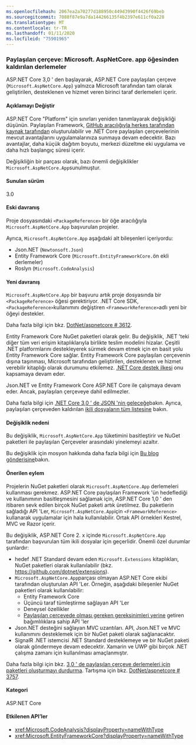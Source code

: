 ```yaml
---
ms.openlocfilehash: 2067ea2a70277d188950c449d3990f4426f69beb
ms.sourcegitcommit: 7088f87e9a7da144266135f4b2397e611cf0a228
ms.translationtype: MT
ms.contentlocale: tr-TR
ms.lasthandoff: 01/11/2020
ms.locfileid: "75901965"
---
```

### <a name="shared-framework-assemblies-removed-from-microsoftaspnetcoreapp"></a>Paylaşılan çerçeve: Microsoft. AspNetCore. app öğesinden kaldırılan derlemeler

ASP.NET Core 3,0 ' den başlayarak, ASP.NET Core paylaşılan çerçeve (`Microsoft.AspNetCore.App`) yalnızca Microsoft tarafından tam olarak geliştirilen, desteklenen ve hizmet veren birinci taraf derlemeleri içerir.

#### <a name="change-description"></a>Açıklamayı Değiştir

ASP.NET Core "Platform" için sınırları yeniden tanımlayarak değişikliği düşünün. Paylaşılan Framework, [GitHub aracılığıyla herkes tarafından kaynak tarafından](https://github.com/dotnet/source-build) oluşturulabilir ve .NET Core paylaşılan çerçevelerinin mevcut avantajlarını uygulamalarınıza sunmaya devam edecektir. Bazı avantajlar, daha küçük dağıtım boyutu, merkezi düzeltme eki uygulama ve daha hızlı başlangıç süresi içerir.

Değişikliğin bir parçası olarak, bazı önemli değişiklikler `Microsoft.AspNetCore.App`sunulmuştur.

#### <a name="version-introduced"></a>Sunulan sürüm

3.0

#### <a name="old-behavior"></a>Eski davranış

Proje dosyasındaki `<PackageReference>` bir öğe aracılığıyla `Microsoft.AspNetCore.App` başvurulan projeler.

Ayrıca, `Microsoft.AspNetCore.App` aşağıdaki alt bileşenleri içeriyordu:

- Json.NET (`Newtonsoft.Json`)
- Entity Framework Core (`Microsoft.EntityFrameworkCore.`ön ekli derlemeler)
- Roslyn (`Microsoft.CodeAnalysis`)

#### <a name="new-behavior"></a>Yeni davranış

`Microsoft.AspNetCore.App` bir başvuru artık proje dosyasında bir `<PackageReference>` öğesi gerektiriyor. .NET Core SDK, `<PackageReference>`kullanımını değiştiren `<FrameworkReference>`adlı yeni bir öğeyi destekler.

Daha fazla bilgi için bkz. [DotNet/aspnetcore # 3612](https://github.com/dotnet/aspnetcore/issues/3612).

Entity Framework Core NuGet paketleri olarak gelir. Bu değişiklik, .NET 'teki diğer tüm veri erişim kitaplıklarıyla birlikte teslim modelini hizalar. Çeşitli .NET platformlarını destekleyerek sürmek devam etmek için en basit yolu Entity Framework Core sağlar. Entity Framework Core paylaşılan çerçevenin dışına taşınması, Microsoft tarafından geliştirilen, desteklenen ve hizmet verebilir kitaplığı olarak durumunu etkilemez. [.NET Core destek ilkesi](https://www.microsoft.com/net/platform/support-policy) onu kapsamaya devam eder.

Json.NET ve Entity Framework Core ASP.NET Core ile çalışmaya devam eder. Ancak, paylaşılan çerçeveye dahil edilmezler.

Daha fazla bilgi için [.NET Core 3,0 ' de JSON 'nin geleceğe](https://github.com/dotnet/announcements/issues/90)bakın. Ayrıca, paylaşılan çerçeveden kaldırılan [ikili dosyaların tüm listesine](https://github.com/dotnet/aspnetcore/issues/3755) bakın.

#### <a name="reason-for-change"></a>Değişiklik nedeni

Bu değişiklik, `Microsoft.AspNetCore.App` tüketimini basitleştirir ve NuGet paketleri ile paylaşılan Çerçeveler arasındaki yinelemeyi azaltır.

Bu değişiklik için mosyon hakkında daha fazla bilgi için [Bu blog gönderisine](https://blogs.msdn.microsoft.com/webdev/2018/10/29/a-first-look-at-changes-coming-in-asp-net-core-3-0)bakın.

#### <a name="recommended-action"></a>Önerilen eylem

Projelerin NuGet paketleri olarak `Microsoft.AspNetCore.App` derlemeleri kullanması gerekmez. ASP.NET Core paylaşılan Framework 'ün hedeflediği ve kullanımının basitleşmesini sağlamak için, ASP.NET Core 1,0 ' den itibaren sevk edilen birçok NuGet paketi artık üretilmez. Bu paketlerin sağladığı API 'Ler, `Microsoft.AspNetCore.App`için `<FrameworkReference>` kullanarak uygulamalar için hala kullanılabilir. Ortak API örnekleri Kestrel, MVC ve Razor içerir.

Bu değişiklik, ASP.NET Core 2. x içinde `Microsoft.AspNetCore.App` tarafından başvurulan tüm ikili dosyalar için geçerlidir. Önemli özel durumlar şunlardır:

- hedef .NET Standard devam eden `Microsoft.Extensions` kitaplıkları, NuGet paketleri olarak kullanılabilir (bkz. https://github.com/dotnet/extensions).
- `Microsoft.AspNetCore.App`parçası olmayan ASP.NET Core ekibi tarafından oluşturulan API 'Ler. Örneğin, aşağıdaki bileşenler NuGet paketleri olarak kullanılabilir:
  - Entity Framework Core
  - Üçüncü taraf tümleştirme sağlayan API 'Ler
  - Deneysel özellikler
  - [Paylaşılan çerçevede olması gereken gereksinimleri yerine](https://github.com/dotnet/aspnetcore/blob/4e44e5bcbedd961cc0d4f6b846699c7c494f5597/docs/SharedFramework.md) getiren bağımlılıklara sahip API 'ler
- Json.NET desteğini sağlayan MVC uzantıları. API, Json.NET ve MVC kullanımını desteklemek için bir NuGet paketi olarak sağlanacaktır.
- SignalR .NET istemcisi .NET Standard desteklemeye ve bir NuGet paketi olarak göndermeye devam edecektir. Xamarin ve UWP gibi birçok .NET çalışma zamanı için kullanılması amaçlanmıştır.

Daha fazla bilgi için bkz. [3,0 ' de paylaşılan çerçeve derlemeleri için paketleri oluşturmayı durdurma](https://github.com/dotnet/aspnetcore/issues/3756). Tartışma için bkz. [DotNet/aspnetcore # 3757](https://github.com/dotnet/aspnetcore/issues/3757).

#### <a name="category"></a>Kategori

ASP.NET Core

#### <a name="affected-apis"></a>Etkilenen API’ler

- <xref:Microsoft.CodeAnalysis?displayProperty=nameWithType>
- <xref:Microsoft.EntityFrameworkCore?displayProperty=nameWithType>

<!--

#### Affected APIs

- `N:Microsoft.CodeAnalysis`
- `N:Microsoft.EntityFrameworkCore`

-->
